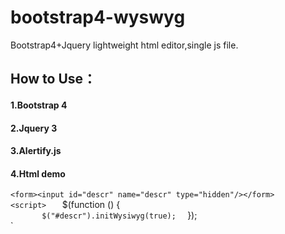 # bootstrap4-wyswyg
Bootstrap4+Jquery  lightweight html editor,single js file.

## How to Use：
  
#### 1.Bootstrap 4 <br>
#### 2.Jquery 3<br>
#### 3.Alertify.js <br>
#### 4.Html demo<br>

`<form><input id="descr" name="descr" type="hidden"/></form>  
`<script src="${relpath}/bootstrap/js/bootstrap-wysiwyg.js"></script>  
`<script>  
`    $(function () {  
`        $("#descr").initWysiwyg(true);  
`   });  
`</script>  


